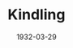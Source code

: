 ---
title: Kindling
date: 1932-03-29
opening_date: 1932-03-29
closing_date:
layout: productions
playbill:
Theatre: Theatre Jacksonville
crew:
- Staging and Props: Anne C. Lalor
- Director: Philip Devlin
cast:
- Mrs. Bates: Charlotte Bowden Perry
- Mr. Howland: Eugene LeaMond
- Steve Bates: Harry Lewis
- Donovan: J.H. Richards
- Maggie Schultz: Louise Twitty
- Mrs. Burke-Smith: Marguerite Culp
- Dr. Ralph Taylor: Ralph W. Cooper, Jr.
- Alice: Sara Clark
- Rafferty: Sidney Clark
- Heinrich Schultz: Stokes Perry
---